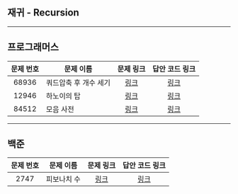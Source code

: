 ## 재귀 - Recursion
----------

프로그래머스
----------
| 문제 번호 | 문제 이름 | 문제 링크 | 답안 코드 링크 |
|:---:|---|:---:|:---:|
| 68936 | 쿼드압축 후 개수 세기 | [링크](https://school.programmers.co.kr/learn/courses/30/lessons/68936) | [링크](https://github.com/nicky-day/CodingTest/blob/main/src/main/java/org/example/recursion/programmers/001-%EC%BF%BC%EB%93%9C%EC%95%95%EC%B6%95_%ED%9B%84_%EA%B0%9C%EC%88%98_%EC%84%B8%EA%B8%B0.java) |
| 12946 | 하노이의 탑 | [링크](https://school.programmers.co.kr/learn/courses/30/lessons/12946) | [링크](https://github.com/nicky-day/CodingTest/blob/main/src/main/java/org/example/recursion/programmers/002-%ED%95%98%EB%85%B8%EC%9D%B4%EC%9D%98_%ED%83%91.java) |
| 84512 | 모음 사전 | [링크](https://school.programmers.co.kr/learn/courses/30/lessons/84512) | [링크](https://github.com/nicky-day/CodingTest/blob/main/src/main/java/org/example/recursion/programmers/003-%EB%AA%A8%EC%9D%8C_%EC%82%AC%EC%A0%84.java) |
----------

백준
------------
| 문제 번호 | 문제 이름 | 문제 링크 | 답안 코드 링크 |
|:-----:|---|:---:|:---:|
| 2747  | 피보나치 수 | [링크](https://www.acmicpc.net/problem/2747) | [링크](https://github.com/nicky-day/CodingTest/blob/main/src/main/java/org/example/recursion/boj/001-%ED%94%BC%EB%B3%B4%EB%82%98%EC%B9%98_%EC%88%98.java) | 
